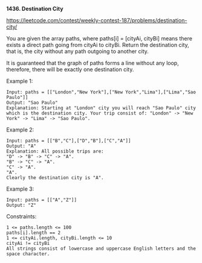 **1436. Destination City**

https://leetcode.com/contest/weekly-contest-187/problems/destination-city/

You are given the array paths, where paths[i] = [cityAi, cityBi] means there exists a direct path going from cityAi to cityBi. Return the destination city, that is, the city without any path outgoing to another city.

It is guaranteed that the graph of paths forms a line without any loop, therefore, there will be exactly one destination city.

 

Example 1:

    Input: paths = [["London","New York"],["New York","Lima"],["Lima","Sao Paulo"]]
    Output: "Sao Paulo" 
    Explanation: Starting at "London" city you will reach "Sao Paulo" city which is the destination city. Your trip consist of: "London" -> "New York" -> "Lima" -> "Sao Paulo".
Example 2:

    Input: paths = [["B","C"],["D","B"],["C","A"]]
    Output: "A"
    Explanation: All possible trips are: 
    "D" -> "B" -> "C" -> "A". 
    "B" -> "C" -> "A". 
    "C" -> "A". 
    "A". 
    Clearly the destination city is "A".
Example 3:

    Input: paths = [["A","Z"]]
    Output: "Z"
 

Constraints:

    1 <= paths.length <= 100
    paths[i].length == 2
    1 <= cityAi.length, cityBi.length <= 10
    cityAi != cityBi
    All strings consist of lowercase and uppercase English letters and the space character.